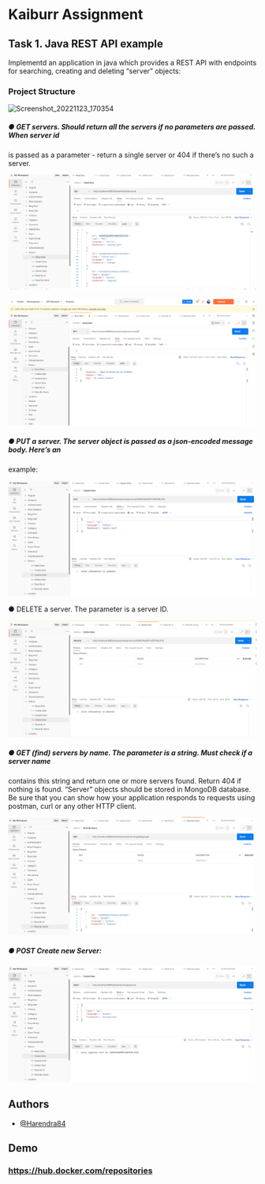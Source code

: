 
# Kaiburr Assignment

## Task 1. Java REST API example
Implementd an application in java which provides a REST API with endpoints for searching,
creating and deleting “server” objects:

### Project Structure

![Screenshot_20221123_170354](https://user-images.githubusercontent.com/82948471/203539943-bb863d32-7de1-4643-9203-d2f409a3f6ea.png)

##### ● GET servers. Should return all the servers if no parameters are passed. When server id
is passed as a parameter - return a single server or 404 if there’s no such a server.

![Get All Server](https://raw.githubusercontent.com/Harendra84/assignment-kaiburr/main/screenshots/backend/get-all-data.png)

![404 Error server](https://raw.githubusercontent.com/Harendra84/assignment-kaiburr/main/screenshots/backend/404.png)

##### ● PUT a server. The server object is passed as a json-encoded message body. Here’s an
example:

![Update Server](https://raw.githubusercontent.com/Harendra84/assignment-kaiburr/main/screenshots/backend/put-data.png)

● DELETE a server. The parameter is a server ID.

![Delete Server](https://raw.githubusercontent.com/Harendra84/assignment-kaiburr/main/screenshots/backend/delete-data.png)

##### ● GET (find) servers by name. The parameter is a string. Must check if a server name
contains this string and return one or more servers found. Return 404 if nothing is found.
“Server” objects should be stored in MongoDB database.
Be sure that you can show how your application responds to requests using postman, curl or
any other HTTP client.

![Get server by name](https://raw.githubusercontent.com/Harendra84/assignment-kaiburr/main/screenshots/backend/data-by-name.png)

##### ● POST Create new Server:

![Post Server](https://raw.githubusercontent.com/Harendra84/assignment-kaiburr/main/screenshots/backend/post-data.png)


## Authors

- [@Harendra84](https://github.com/Harendra84)


## Demo

### https://hub.docker.com/repositories


